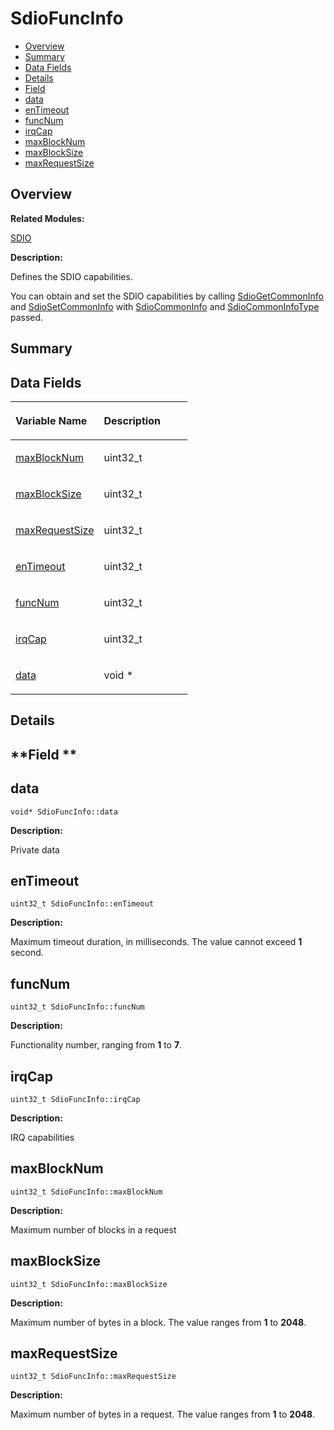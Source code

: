 # SdioFuncInfo<a name="ZH-CN_TOPIC_0000001055518126"></a>

-   [Overview](#section2002007150165636)
-   [Summary](#section1215254666165636)
-   [Data Fields](#pub-attribs)
-   [Details](#section2041610636165636)
-   [Field](#section1415428545165636)
-   [data](#a3867493e7beca9cafb6833523f29ccda)
-   [enTimeout](#a85c9b17ab885cb72eab7ded6e49d8476)
-   [funcNum](#a7d99a390cc82cdccda84122580f20e2b)
-   [irqCap](#aff0bdebbfd7969076ab2f9ccd2b1867c)
-   [maxBlockNum](#a04d38dfd2a8d39a35eafcfc29b673e26)
-   [maxBlockSize](#af5f3459fa5c7b774f59b0dcd70b9a0b6)
-   [maxRequestSize](#a2b5bfbd05ef54dc65027068de0175d9e)

## **Overview**<a name="section2002007150165636"></a>

**Related Modules:**

[SDIO](SDIO.md)

**Description:**

Defines the SDIO capabilities. 

You can obtain and set the SDIO capabilities by calling  [SdioGetCommonInfo](SDIO.md#ga1289cc512ba56e3e904204c15d8ae23d)  and  [SdioSetCommonInfo](SDIO.md#ga6a8eb2f6413c4685f92236dd1c8083dc)  with  [SdioCommonInfo](SdioCommonInfo.md)  and  [SdioCommonInfoType](SDIO.md#ga4037437ac001a9848dd242e8aa632678)  passed. 

## **Summary**<a name="section1215254666165636"></a>

## Data Fields<a name="pub-attribs"></a>

<a name="table513915153165636"></a>
<table><thead align="left"><tr id="row2060671924165636"><th class="cellrowborder" valign="top" width="50%" id="mcps1.1.3.1.1"><p id="p1889148822165636"><a name="p1889148822165636"></a><a name="p1889148822165636"></a>Variable Name</p>
</th>
<th class="cellrowborder" valign="top" width="50%" id="mcps1.1.3.1.2"><p id="p738555051165636"><a name="p738555051165636"></a><a name="p738555051165636"></a>Description</p>
</th>
</tr>
</thead>
<tbody><tr id="row459396493165636"><td class="cellrowborder" valign="top" width="50%" headers="mcps1.1.3.1.1 "><p id="p232059588165636"><a name="p232059588165636"></a><a name="p232059588165636"></a><a href="SdioFuncInfo.md#a04d38dfd2a8d39a35eafcfc29b673e26">maxBlockNum</a></p>
</td>
<td class="cellrowborder" valign="top" width="50%" headers="mcps1.1.3.1.2 "><p id="p1044176101165636"><a name="p1044176101165636"></a><a name="p1044176101165636"></a>uint32_t </p>
</td>
</tr>
<tr id="row1746730433165636"><td class="cellrowborder" valign="top" width="50%" headers="mcps1.1.3.1.1 "><p id="p109995389165636"><a name="p109995389165636"></a><a name="p109995389165636"></a><a href="SdioFuncInfo.md#af5f3459fa5c7b774f59b0dcd70b9a0b6">maxBlockSize</a></p>
</td>
<td class="cellrowborder" valign="top" width="50%" headers="mcps1.1.3.1.2 "><p id="p1764810712165636"><a name="p1764810712165636"></a><a name="p1764810712165636"></a>uint32_t </p>
</td>
</tr>
<tr id="row246692513165636"><td class="cellrowborder" valign="top" width="50%" headers="mcps1.1.3.1.1 "><p id="p2051766781165636"><a name="p2051766781165636"></a><a name="p2051766781165636"></a><a href="SdioFuncInfo.md#a2b5bfbd05ef54dc65027068de0175d9e">maxRequestSize</a></p>
</td>
<td class="cellrowborder" valign="top" width="50%" headers="mcps1.1.3.1.2 "><p id="p1236538532165636"><a name="p1236538532165636"></a><a name="p1236538532165636"></a>uint32_t </p>
</td>
</tr>
<tr id="row347909051165636"><td class="cellrowborder" valign="top" width="50%" headers="mcps1.1.3.1.1 "><p id="p491993407165636"><a name="p491993407165636"></a><a name="p491993407165636"></a><a href="SdioFuncInfo.md#a85c9b17ab885cb72eab7ded6e49d8476">enTimeout</a></p>
</td>
<td class="cellrowborder" valign="top" width="50%" headers="mcps1.1.3.1.2 "><p id="p1138721127165636"><a name="p1138721127165636"></a><a name="p1138721127165636"></a>uint32_t </p>
</td>
</tr>
<tr id="row917932060165636"><td class="cellrowborder" valign="top" width="50%" headers="mcps1.1.3.1.1 "><p id="p1078355034165636"><a name="p1078355034165636"></a><a name="p1078355034165636"></a><a href="SdioFuncInfo.md#a7d99a390cc82cdccda84122580f20e2b">funcNum</a></p>
</td>
<td class="cellrowborder" valign="top" width="50%" headers="mcps1.1.3.1.2 "><p id="p68710802165636"><a name="p68710802165636"></a><a name="p68710802165636"></a>uint32_t </p>
</td>
</tr>
<tr id="row584796187165636"><td class="cellrowborder" valign="top" width="50%" headers="mcps1.1.3.1.1 "><p id="p1869711597165636"><a name="p1869711597165636"></a><a name="p1869711597165636"></a><a href="SdioFuncInfo.md#aff0bdebbfd7969076ab2f9ccd2b1867c">irqCap</a></p>
</td>
<td class="cellrowborder" valign="top" width="50%" headers="mcps1.1.3.1.2 "><p id="p656699317165636"><a name="p656699317165636"></a><a name="p656699317165636"></a>uint32_t </p>
</td>
</tr>
<tr id="row1199063877165636"><td class="cellrowborder" valign="top" width="50%" headers="mcps1.1.3.1.1 "><p id="p177520054165636"><a name="p177520054165636"></a><a name="p177520054165636"></a><a href="SdioFuncInfo.md#a3867493e7beca9cafb6833523f29ccda">data</a></p>
</td>
<td class="cellrowborder" valign="top" width="50%" headers="mcps1.1.3.1.2 "><p id="p1141529175165636"><a name="p1141529175165636"></a><a name="p1141529175165636"></a>void * </p>
</td>
</tr>
</tbody>
</table>

## **Details**<a name="section2041610636165636"></a>

## **Field **<a name="section1415428545165636"></a>

## data<a name="a3867493e7beca9cafb6833523f29ccda"></a>

```
void* SdioFuncInfo::data
```

 **Description:**

Private data 

## enTimeout<a name="a85c9b17ab885cb72eab7ded6e49d8476"></a>

```
uint32_t SdioFuncInfo::enTimeout
```

 **Description:**

Maximum timeout duration, in milliseconds. The value cannot exceed  **1**  second. 

## funcNum<a name="a7d99a390cc82cdccda84122580f20e2b"></a>

```
uint32_t SdioFuncInfo::funcNum
```

 **Description:**

Functionality number, ranging from  **1**  to  **7**. 

## irqCap<a name="aff0bdebbfd7969076ab2f9ccd2b1867c"></a>

```
uint32_t SdioFuncInfo::irqCap
```

 **Description:**

IRQ capabilities 

## maxBlockNum<a name="a04d38dfd2a8d39a35eafcfc29b673e26"></a>

```
uint32_t SdioFuncInfo::maxBlockNum
```

 **Description:**

Maximum number of blocks in a request 

## maxBlockSize<a name="af5f3459fa5c7b774f59b0dcd70b9a0b6"></a>

```
uint32_t SdioFuncInfo::maxBlockSize
```

 **Description:**

Maximum number of bytes in a block. The value ranges from  **1**  to  **2048**. 

## maxRequestSize<a name="a2b5bfbd05ef54dc65027068de0175d9e"></a>

```
uint32_t SdioFuncInfo::maxRequestSize
```

 **Description:**

Maximum number of bytes in a request. The value ranges from  **1**  to  **2048**. 

